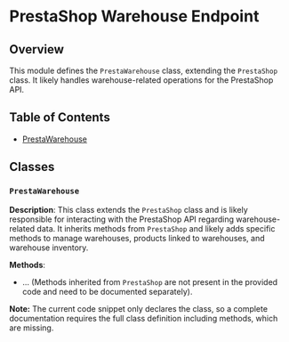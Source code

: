 # PrestaShop Warehouse Endpoint

## Overview

This module defines the `PrestaWarehouse` class, extending the `PrestaShop` class. It likely handles warehouse-related operations for the PrestaShop API.

## Table of Contents

* [PrestaWarehouse](#prestawarehouse)

## Classes

### `PrestaWarehouse`

**Description**: This class extends the `PrestaShop` class and is likely responsible for interacting with the PrestaShop API regarding warehouse-related data.  It inherits methods from `PrestaShop` and likely adds specific methods to manage warehouses, products linked to warehouses, and warehouse inventory.

**Methods**:

- ... (Methods inherited from `PrestaShop` are not present in the provided code and need to be documented separately).


**Note:** The current code snippet only declares the class, so a complete documentation requires the full class definition including methods, which are missing.